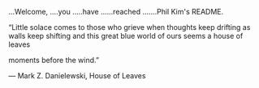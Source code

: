 ...Welcome,
....you
.....have
......reached
.......Phil Kim's README.

“Little solace comes
to those who grieve
when thoughts keep drifting
as walls keep shifting
and this great blue world of ours
seems a house of leaves

moments before the wind.”


― Mark Z. Danielewski, House of Leaves